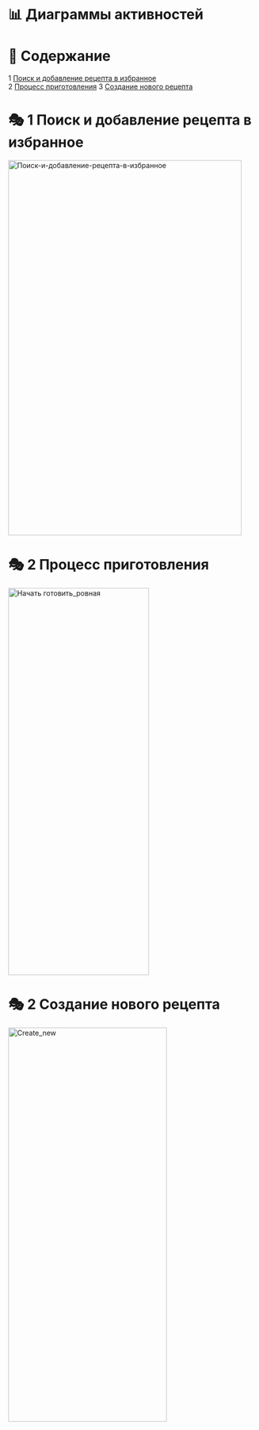 # 📊 Диаграммы активностей

# 📑 **Содержание**
1 [Поиск и добавление рецепта в избранное](#search_and_add)  
2 [Процесс приготовления](#cooking_process) 
3 [Создание нового рецепта](#create_recipe) 

<a name="search_and_add"/>

# 🎭 **1 Поиск и добaвление рецепта в избранное**

<img width="471" height="757" alt="Поиск-и-добавление-рецепта-в-избранное" src="https://github.com/user-attachments/assets/c68f05a2-454c-4993-b85e-7c405d315cd8" />

<a name="cooking_process"/>

# 🎭 **2 Процесс приготовления**

<img width="284" height="781" alt="Начать готовить_ровная" src="https://github.com/user-attachments/assets/6ab8d125-e4fe-498a-b5ef-9b7acc9ce804" />

<a name="create_recipe"/>

# 🎭 **2 Создание нового рецепта**

<img width="320" height="795" alt="Create_new" src="https://github.com/user-attachments/assets/42143e6c-683e-4133-9eff-0e03da0b7475" />




